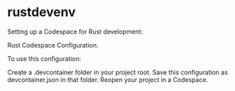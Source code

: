 # rustdevenv

Setting up a Codespace for Rust development:

Rust Codespace Configuration.

To use this configuration:

Create a .devcontainer folder in your project root.
Save this configuration as devcontainer.json in that folder.
Reopen your project in a Codespace.